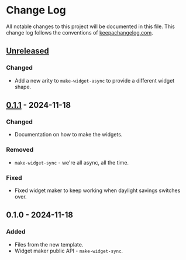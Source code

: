 # Change Log
All notable changes to this project will be documented in this file. This change log follows the conventions of [keepachangelog.com](http://keepachangelog.com/).

## [Unreleased]
### Changed
- Add a new arity to `make-widget-async` to provide a different widget shape.

## [0.1.1] - 2024-11-18
### Changed
- Documentation on how to make the widgets.

### Removed
- `make-widget-sync` - we're all async, all the time.

### Fixed
- Fixed widget maker to keep working when daylight savings switches over.

## 0.1.0 - 2024-11-18
### Added
- Files from the new template.
- Widget maker public API - `make-widget-sync`.

[Unreleased]: https://sourcehost.site/your-name/dice-of-doom/compare/0.1.1...HEAD
[0.1.1]: https://sourcehost.site/your-name/dice-of-doom/compare/0.1.0...0.1.1
